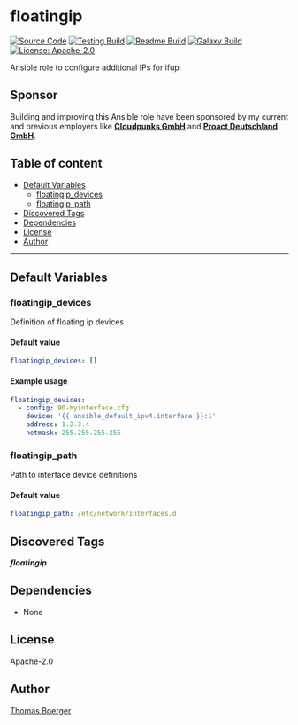 # floatingip

[![Source Code](https://img.shields.io/badge/github-source%20code-blue?logo=github&logoColor=white)](https://github.com/rolehippie/floatingip) [![Testing Build](https://github.com/rolehippie/floatingip/workflows/testing/badge.svg)](https://github.com/rolehippie/floatingip/actions?query=workflow%3Atesting) [![Readme Build](https://github.com/rolehippie/floatingip/workflows/readme/badge.svg)](https://github.com/rolehippie/floatingip/actions?query=workflow%3Areadme) [![Galaxy Build](https://github.com/rolehippie/floatingip/workflows/galaxy/badge.svg)](https://github.com/rolehippie/floatingip/actions?query=workflow%3Agalaxy) [![License: Apache-2.0](https://img.shields.io/github/license/rolehippie/floatingip)](https://github.com/rolehippie/floatingip/blob/master/LICENSE)

Ansible role to configure additional IPs for ifup.

## Sponsor

Building and improving this Ansible role have been sponsored by my current and previous employers like **[Cloudpunks GmbH](https://cloudpunks.de)** and **[Proact Deutschland GmbH](https://www.proact.eu)**.

## Table of content

- [Default Variables](#default-variables)
  - [floatingip_devices](#floatingip_devices)
  - [floatingip_path](#floatingip_path)
- [Discovered Tags](#discovered-tags)
- [Dependencies](#dependencies)
- [License](#license)
- [Author](#author)

---

## Default Variables

### floatingip_devices

Definition of floating ip devices

#### Default value

```YAML
floatingip_devices: []
```

#### Example usage

```YAML
floatingip_devices:
  - config: 90-myinterface.cfg
    device: '{{ ansible_default_ipv4.interface }}:1'
    address: 1.2.3.4
    netmask: 255.255.255.255
```

### floatingip_path

Path to interface device definitions

#### Default value

```YAML
floatingip_path: /etc/network/interfaces.d
```

## Discovered Tags

**_floatingip_**


## Dependencies

- None

## License

Apache-2.0

## Author

[Thomas Boerger](https://github.com/tboerger)
